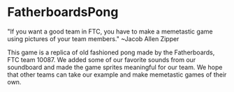 # FatherboardsPong
"If you want a good team in FTC, you have to make a memetastic game using pictures of your team members." ~Jacob Allen Zipper

This game is a replica of old fashioned pong made by the Fatherboards, FTC team 10087.
We added some of our favorite sounds from our soundboard and made the game sprites meaningful for our team.
We hope that other teams can take our example and make memetastic games of their own.
